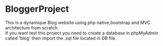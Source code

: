 # BloggerProject
This is a dynamique Blog website using php native,bootstrap and MVC architecture from scratch.<br/>
If you want test this project you need to create a database in phpMyAdmin called 'blog' then import the .sql file located in DB file. 
